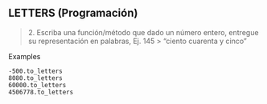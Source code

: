 ## LETTERS (Programación)

>2.­ Escriba una función/método que dado un número entero, entregue su representación en palabras, Ej. 145 ­> “ciento cuarenta y cinco”

Examples

```
-500.to_letters
8080.to_letters
60000.to_letters
4506778.to_letters
```
